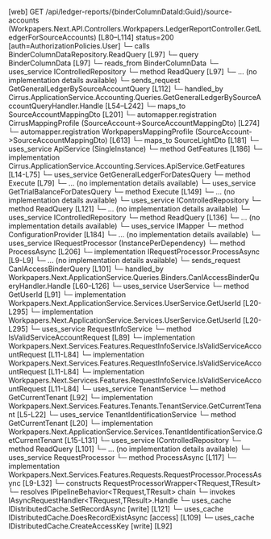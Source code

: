 [web] GET /api/ledger-reports/{binderColumnDataId:Guid}/source-accounts  (Workpapers.Next.API.Controllers.Workpapers.LedgerReportController.GetLedgerForSourceAccounts)  [L80–L114] status=200 [auth=AuthorizationPolicies.User]
  └─ calls BinderColumnDataRepository.ReadQuery [L97]
  └─ query BinderColumnData [L97]
    └─ reads_from BinderColumnData
  └─ uses_service IControlledRepository<BinderColumnData>
    └─ method ReadQuery [L97]
      └─ ... (no implementation details available)
  └─ sends_request GetGeneralLedgerBySourceAccountQuery [L112]
    └─ handled_by Cirrus.ApplicationService.Accounting.Queries.GetGeneralLedgerBySourceAccountQueryHandler.Handle [L54–L242]
      └─ maps_to SourceAccountMappingDto [L201]
        └─ automapper.registration CirrusMappingProfile (SourceAccount->SourceAccountMappingDto) [L274]
        └─ automapper.registration WorkpapersMappingProfile (SourceAccount->SourceAccountMappingDto) [L613]
      └─ maps_to SourceLightDto [L181]
      └─ uses_service ApiService (SingleInstance)
        └─ method GetFeatures [L186]
          └─ implementation Cirrus.ApplicationService.Accounting.Services.ApiService.GetFeatures [L14-L75]
      └─ uses_service GetGeneralLedgerForDatesQuery
        └─ method Execute [L79]
          └─ ... (no implementation details available)
      └─ uses_service GetTrialBalanceForDatesQuery
        └─ method Execute [L149]
          └─ ... (no implementation details available)
      └─ uses_service IControlledRepository<Dataset>
        └─ method ReadQuery [L121]
          └─ ... (no implementation details available)
      └─ uses_service IControlledRepository<SourceAccount>
        └─ method ReadQuery [L136]
          └─ ... (no implementation details available)
      └─ uses_service IMapper
        └─ method ConfigurationProvider [L184]
          └─ ... (no implementation details available)
      └─ uses_service IRequestProcessor (InstancePerDependency)
        └─ method ProcessAsync [L206]
          └─ implementation IRequestProcessor.ProcessAsync [L9-L9]
          └─ ... (no implementation details available)
  └─ sends_request CanIAccessBinderQuery [L101]
    └─ handled_by Workpapers.Next.ApplicationService.Queries.Binders.CanIAccessBinderQueryHandler.Handle [L60–L126]
      └─ uses_service UserService
        └─ method GetUserId [L91]
          └─ implementation Workpapers.Next.ApplicationService.Services.UserService.GetUserId [L20-L295]
          └─ implementation Workpapers.Next.ApplicationService.Services.UserService.GetUserId [L20-L295]
      └─ uses_service RequestInfoService
        └─ method IsValidServiceAccountRequest [L89]
          └─ implementation Workpapers.Next.Services.Features.RequestInfoService.IsValidServiceAccountRequest [L11-L84]
          └─ implementation Workpapers.Next.Services.Features.RequestInfoService.IsValidServiceAccountRequest [L11-L84]
          └─ implementation Workpapers.Next.Services.Features.RequestInfoService.IsValidServiceAccountRequest [L11-L84]
      └─ uses_service TenantService
        └─ method GetCurrentTenant [L92]
          └─ implementation Workpapers.Next.Services.Features.Tenants.TenantService.GetCurrentTenant [L5-L22]
            └─ uses_service TenantIdentificationService
              └─ method GetCurrentTenant [L20]
                └─ implementation Workpapers.Next.ApplicationService.Services.TenantIdentificationService.GetCurrentTenant [L15-L131]
      └─ uses_service IControlledRepository<Binder>
        └─ method ReadQuery [L101]
          └─ ... (no implementation details available)
      └─ uses_service RequestProcessor
        └─ method ProcessAsync [L117]
          └─ implementation Workpapers.Next.Services.Features.Requests.RequestProcessor.ProcessAsync [L9-L32]
            └─ constructs RequestProcessorWrapper<TRequest,TResult>
            └─ resolves IPipelineBehavior<TRequest,TResult> chain
            └─ invokes IAsyncRequestHandler<TRequest,TResult>.Handle
      └─ uses_cache IDistributedCache.SetRecordAsync [write] [L121]
      └─ uses_cache IDistributedCache.DoesRecordExistAsync [access] [L109]
      └─ uses_cache IDistributedCache.CreateAccessKey [write] [L92]

